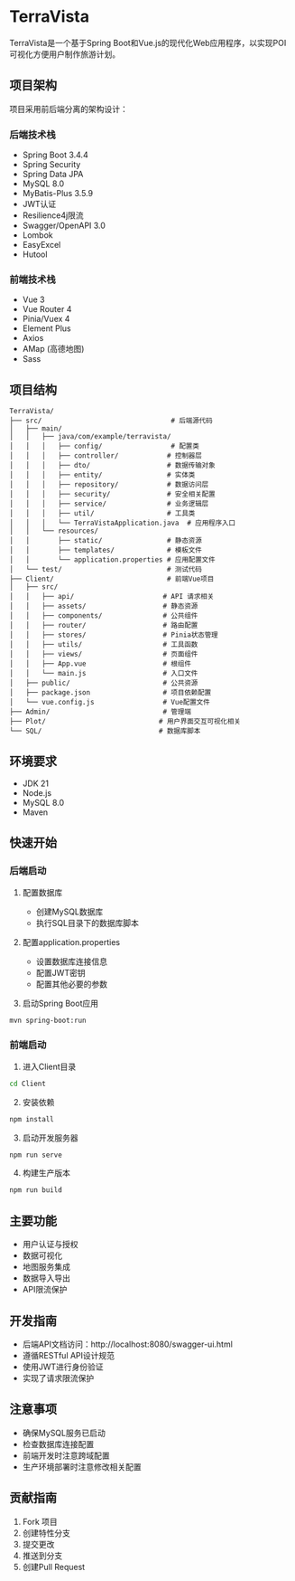 # TerraVista

TerraVista是一个基于Spring Boot和Vue.js的现代化Web应用程序，以实现POI可视化方便用户制作旅游计划。

## 项目架构

项目采用前后端分离的架构设计：

### 后端技术栈
- Spring Boot 3.4.4
- Spring Security
- Spring Data JPA
- MySQL 8.0
- MyBatis-Plus 3.5.9
- JWT认证
- Resilience4j限流
- Swagger/OpenAPI 3.0
- Lombok
- EasyExcel
- Hutool

### 前端技术栈
- Vue 3
- Vue Router 4
- Pinia/Vuex 4
- Element Plus
- Axios
- AMap (高德地图)
- Sass

## 项目结构
```
TerraVista/
├── src/                                # 后端源代码
│   ├── main/
│   │   ├── java/com/example/terravista/
│   │   │   ├── config/                 # 配置类
│   │   │   ├── controller/            # 控制器层
│   │   │   ├── dto/                   # 数据传输对象
│   │   │   ├── entity/                # 实体类
│   │   │   ├── repository/            # 数据访问层
│   │   │   ├── security/              # 安全相关配置
│   │   │   ├── service/               # 业务逻辑层
│   │   │   ├── util/                  # 工具类
│   │   │   └── TerraVistaApplication.java  # 应用程序入口
│   │   └── resources/
│   │       ├── static/                # 静态资源
│   │       ├── templates/             # 模板文件
│   │       └── application.properties # 应用配置文件
│   └── test/                          # 测试代码
├── Client/                            # 前端Vue项目
│   ├── src/
│   │   ├── api/                      # API 请求相关
│   │   ├── assets/                   # 静态资源
│   │   ├── components/               # 公共组件
│   │   ├── router/                   # 路由配置
│   │   ├── stores/                   # Pinia状态管理
│   │   ├── utils/                    # 工具函数
│   │   ├── views/                    # 页面组件
│   │   ├── App.vue                   # 根组件
│   │   └── main.js                   # 入口文件
│   ├── public/                       # 公共资源
│   ├── package.json                  # 项目依赖配置
│   └── vue.config.js                 # Vue配置文件
├── Admin/                            # 管理端
├── Plot/                            # 用户界面交互可视化相关
└── SQL/                             # 数据库脚本
```

## 环境要求
- JDK 21
- Node.js
- MySQL 8.0
- Maven

## 快速开始

### 后端启动
1. 配置数据库
   - 创建MySQL数据库
   - 执行SQL目录下的数据库脚本

2. 配置application.properties
   - 设置数据库连接信息
   - 配置JWT密钥
   - 配置其他必要的参数

3. 启动Spring Boot应用
```bash
mvn spring-boot:run
```

### 前端启动
1. 进入Client目录
```bash
cd Client
```

2. 安装依赖
```bash
npm install
```

3. 启动开发服务器
```bash
npm run serve
```

4. 构建生产版本
```bash
npm run build
```

## 主要功能
- 用户认证与授权
- 数据可视化
- 地图服务集成
- 数据导入导出
- API限流保护

## 开发指南
- 后端API文档访问：http://localhost:8080/swagger-ui.html
- 遵循RESTful API设计规范
- 使用JWT进行身份验证
- 实现了请求限流保护

## 注意事项
- 确保MySQL服务已启动
- 检查数据库连接配置
- 前端开发时注意跨域配置
- 生产环境部署时注意修改相关配置

## 贡献指南
1. Fork 项目
2. 创建特性分支
3. 提交更改
4. 推送到分支
5. 创建Pull Request

